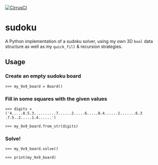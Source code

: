 [
  ![CirrusCI](https://api.cirrus-ci.com/github/pzahemszky/sudoku.svg)
](https://cirrus-ci.com/github/pzahemszky/sudoku)

# sudoku

A Python implementation of a sudoku solver, using my own 3D `bool` data structure as well as my `quick_fill` & recursion strategies.

## Usage

### Create an empty sudoku board
`>>> my_9x9_board = Board()`

### Fill in some squares with the given values
`>>> digits = ('4.....8.5.3..........7......2.....6.....8.4......1.......6.3
.7.5..2.....1.4......')`

`>>> my_9x9_board.from_str(digits)`

### Solve!
`>>> my_9x9_board.solve()`

`>>> print(my_9x9_board)`
